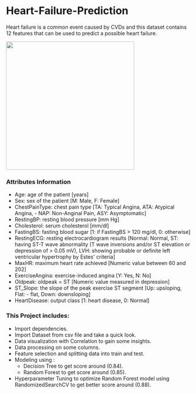 # Heart-Failure-Prediction
Heart failure is a common event caused by CVDs and this dataset contains 12 features that can be used to predict a possible heart failure.

<img src="https://encrypted-tbn0.gstatic.com/images?q=tbn:ANd9GcR8f8M5V8nH3f7EnNX8e-Zpe19yM6DOBX2yGw&usqp=CAU" width="350">

### Attributes Information
- Age: age of the patient [years]
- Sex: sex of the patient [M: Male, F: Female]
- ChestPainType: chest pain type [TA: Typical Angina, ATA: Atypical Angina, - NAP: Non-Anginal Pain, ASY: Asymptomatic]
- RestingBP: resting blood pressure [mm Hg]
- Cholesterol: serum cholesterol [mm/dl]
- FastingBS: fasting blood sugar [1: if FastingBS > 120 mg/dl, 0: otherwise]
- RestingECG: resting electrocardiogram results [Normal: Normal, ST: having ST-T wave abnormality (T wave inversions and/or ST elevation or depression of > 0.05 mV), LVH: showing probable or definite left ventricular hypertrophy by Estes' criteria]
- MaxHR: maximum heart rate achieved [Numeric value between 60 and 202]
- ExerciseAngina: exercise-induced angina [Y: Yes, N: No]
- Oldpeak: oldpeak = ST [Numeric value measured in depression]
- ST_Slope: the slope of the peak exercise ST segment [Up: upsloping, Flat: - flat, Down: downsloping]
- HeartDisease: output class [1: heart disease, 0: Normal]

### This Project includes:

- Import dependencies.
- Import Dataset from csv file and take a quick look.
- Data visualization with Correlation to gain some insights.
- Data processing on some columns.
- Feature selection and splitting data into train and test.
- Modeling using :
  - Decision Tree to get score around (0.84).
  - Random Forest to get score around (0.85).
- Hyperparameter Tuning to optimize Random Forest model using RandomizedSearchCV to get better score around (0.88).